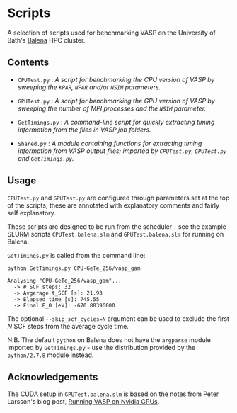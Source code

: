 Scripts
=======

A selection of scripts used for benchmarking VASP on the University of Bath's [Balena](http://www.bath.ac.uk/bucs/services/hpc/facilities/) HPC cluster.


Contents
--------

- `CPUTest.py` : *A script for benchmarking the CPU version of VASP by sweeping the `KPAR`, `NPAR` and/or `NSIM` parameters.*

- `GPUTest.py` : *A script for benchmarking the GPU version of VASP by sweeping the number of MPI processes and the `NSIM` parameter.*

- `GetTimings.py` : *A command-line script for quickly extracting timing information from the files in VASP job folders.*

- `Shared.py` : *A module containing functions for extracting timing information from VASP output files; imported by `CPUTest.py`, `GPUTest.py` and `GetTimings.py`.*


Usage
-----

`CPUTest.py` and `GPUTest.py` are configured through parameters set at the top of the scripts; these are annotated with explanatory comments and fairly self explanatory.

These scripts are designed to be run from the scheduler - see the example SLURM scripts `CPUTest.balena.slm` and `GPUTest.balena.slm` for running on Balena.

`GetTimings.py` is called from the command line:

`python GetTimings.py CPU-GeTe_256/vasp_gam`

```
Analysing "CPU-GeTe_256/vasp_gam"...
  -> # SCF steps: 32
  -> Avgerage t_SCF [s]: 21.93
  -> Elapsed time [s]: 745.55
  -> Final E_0 [eV]: -670.88396000
```

The optional `--skip_scf_cycles=N` argument can be used to exclude the first *N* SCF steps from the average cycle time.

N.B. The default `python` on Balena does not have the `argparse` module imported by `GetTimings.py` - use the distribution provided by the `python/2.7.8` module instead.


Acknowledgements
----------------

The CUDA setup in `GPUTest.balena.slm` is based on the notes from Peter Larsson's blog post, [Running VASP on Nvidia GPUs](https://www.nsc.liu.se/~pla/blog/2015/11/16/vaspgpu/).
